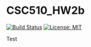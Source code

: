 # CSC510_HW2b
[![Build Status](https://app.travis-ci.com/adamyen/CSC510_HW2b.svg?branch=main)](https://app.travis-ci.com/adamyen/CSC510_HW2b)  [![License: MIT](https://img.shields.io/badge/License-MIT-yellow.svg)](https://opensource.org/licenses/MIT)

Test
